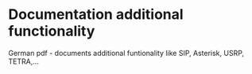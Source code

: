 # Documentation additional functionality

German pdf - documents additional funtionality
like SIP, Asterisk, USRP, TETRA,...
